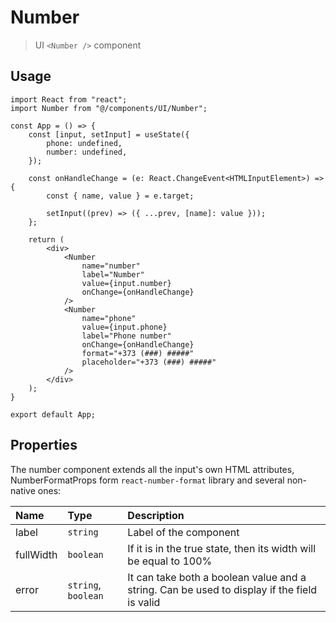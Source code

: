 # Number

> UI `<Number />` component

## Usage

```tsx
import React from "react";
import Number from "@/components/UI/Number";

const App = () => {
    const [input, setInput] = useState({
        phone: undefined,
        number: undefined,
    });

    const onHandleChange = (e: React.ChangeEvent<HTMLInputElement>) => {
        const { name, value } = e.target;

        setInput((prev) => ({ ...prev, [name]: value }));
    };
    
    return (
        <div>
            <Number
                name="number"
                label="Number"
                value={input.number}
                onChange={onHandleChange}
            />
            <Number
                name="phone"
                value={input.phone}
                label="Phone number"
                onChange={onHandleChange}
                format="+373 (###) #####"
                placeholder="+373 (###) #####"
            />
        </div>
    );
}

export default App;
```

## Properties

The number component extends all the input's own HTML attributes, NumberFormatProps form `react-number-format` library and several non-native ones:

| Name      | Type                | Description                                                                                 |  
|:----------|:--------------------|:--------------------------------------------------------------------------------------------|  
| label     | `string`            | Label of the component                                                                      |
| fullWidth | `boolean`           | If it is in the true state, then its width will be equal to 100%                            |
| error     | `string`, `boolean` | It can take both a boolean value and a string. Can be used to display if the field is valid |
